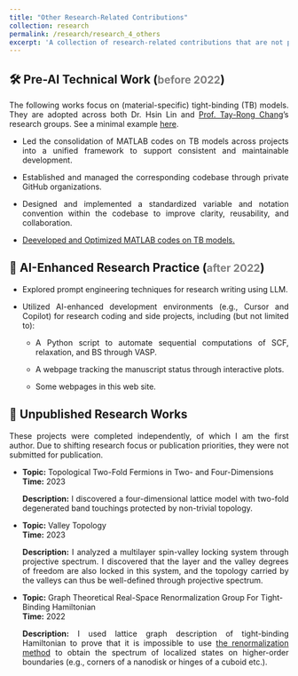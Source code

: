 ```yaml
---
title: "Other Research-Related Contributions"
collection: research
permalink: /research/research_4_others
excerpt: 'A collection of research-related contributions that are not part of formal publications, including tooling, coding infrastructure, AI-assisted workflows, and exploratory projects.'
---
```

<h2>🛠️ Pre-AI Technical Work (<span style="color: gray; font-size: 0.9em;">before 2022</span>)</h2>
<p style="text-align: justify;">The following works focus on (material-specific) tight-binding (TB) models. They are adopted across both Dr. Hsin Lin and <a href="https://scholar.google.com/citations?user=poTBYtAAAAAJ&hl=en-US">Prof. Tay-Rong Chang</a>’s research groups. See a minimal example <a href="https://github.com/Yi-ChunHung/TG3.1_mini-workshop_Apr.29">here</a>.</p>
<ul>
  <li><p style="text-align: justify;">Led the consolidation of MATLAB codes on TB models across projects into a unified framework to support consistent and maintainable development.</p></li>
  <li><p style="text-align: justify;">Established and managed the corresponding codebase through private GitHub organizations.</p></li>
  <li><p style="text-align: justify;">Designed and implemented a standardized variable and notation convention within the codebase to improve clarity, reusability, and collaboration.</p></li>
  <li><p style="text-align: justify;"><a href="/YiChunHung_Physics/matlab_codes">Deeveloped and Optimized MATLAB codes on TB models.</a></p></li>
</ul>

<h2>🤖 AI-Enhanced Research Practice (<span style="color: gray; font-size: 0.9em;">after 2022</span>)</h2>
<ul>
  <li><p style="text-align: justify;">Explored prompt engineering techniques for research writing using LLM.</p></li>
  <li><p style="text-align: justify;">Utilized AI-enhanced development environments (e.g., Cursor and Copilot) for research coding and side projects, including (but not limited to):</p></li>
    <ul>
      <li><p style="text-align: justify;">A Python script to automate sequential computations of SCF, relaxation, and BS through VASP.</p></li>
      <li><p style="text-align: justify;">A webpage tracking the manuscript status through interactive plots.</p></li>
      <li><p style="text-align: justify;">Some webpages in this web site.</p></li>
    </ul>
</ul>

<h2>📄 Unpublished Research Works</h2>
<p style="color: gray; font-size: 0.9em;">
<p style="text-align: justify;">These projects were completed independently, of which I am the first author. Due to shifting research focus or publication priorities, they were not submitted for publication.</p>
</p>
<ul>
  <li>
    <strong>Topic:</strong> Topological Two-Fold Fermions in Two- and Four-Dimensions<br>
    <strong>Time:</strong> 2023<br>
    <p style="text-align: justify;"><strong>Description:</strong> I discovered a four-dimensional lattice model with two-fold degenerated band touchings protected by non-trivial topology.</p>
  </li>
  <li>
    <strong>Topic:</strong> Valley Topology<br>
    <strong>Time:</strong> 2023<br>
    <p style="text-align: justify;"><strong>Description:</strong> I analyzed a multilayer spin-valley locking system through projective spectrum. I discovered that the layer and the valley degrees of freedom are also locked in this system, and the topology carried by the valleys can thus be well-defined through projective spectrum.</p>
  </li>
  <li>
    <strong>Topic:</strong> Graph Theoretical Real-Space Renormalization Group For Tight-Binding Hamiltonian<br>
    <strong>Time:</strong> 2022<br>
    <p style="text-align: justify;"><strong>Description:</strong> I used lattice graph description of tight-binding Hamiltonian to prove that it is impossible to use <a href="https://journals.aps.org/prb/abstract/10.1103/PhysRevB.31.5166">the renormalization method</a> to obtain the spectrum of localized states on higher-order boundaries (e.g., corners of a nanodisk or hinges of a cuboid etc.).</p>
  </li>
</ul>